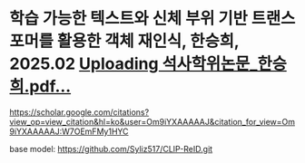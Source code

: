# 학습 가능한 텍스트와 신체 부위 기반 트랜스포머를 활용한 객체 재인식, 한승희, 2025.02 [Uploading 석사학위논문_한승희.pdf…]()





https://scholar.google.com/citations?view_op=view_citation&hl=ko&user=Om9iYXAAAAAJ&citation_for_view=Om9iYXAAAAAJ:W7OEmFMy1HYC



base model: https://github.com/Syliz517/CLIP-ReID.git
